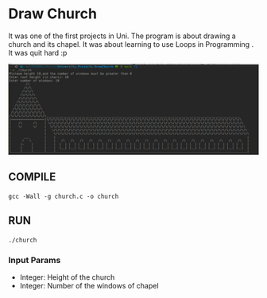 # Draw Church
It was one of the first projects in Uni. The program is about drawing a church and its chapel. It was about learning to use Loops in Programming . It was quit hard :p 


![Church preview](https://github.com/NickAnge/University_Projects/blob/master/DrawChurch/church.png)

## COMPILE
    gcc -Wall -g church.c -o church

## RUN
    ./church

### Input Params
- Integer: Height of the church
- Integer: Number of the windows of chapel

